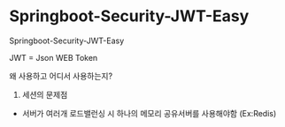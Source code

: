 # Springboot-Security-JWT-Easy
Springboot-Security-JWT-Easy

JWT = Json WEB Token

왜 사용하고 어디서 사용하는지?


1. 세션의 문제점
- 서버가 여러개 로드밸런싱 시 하나의 메모리 공유서버를 사용해야함 (Ex:Redis)
